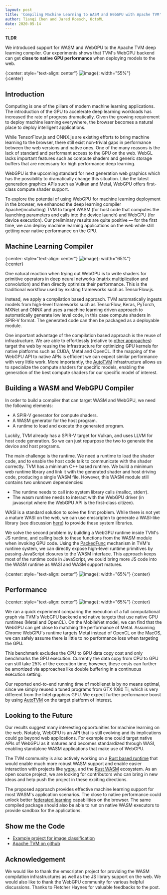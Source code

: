 ```yaml
---
layout: post
title: 'Compiling Machine Learning to WASM and WebGPU with Apache TVM'
author: Tianqi Chen and Jared Roesch, OctoML
date: 2020-05-14
---
```


**TLDR**

We introduced support for WASM and WebGPU to the Apache TVM deep learning compiler. Our experiments shows that  TVM's WebGPU backend can get **close to native** **GPU performance** when deploying models to the web.

{:center: style="text-align: center"}
![image](/images/webgpu/webgpu-mobilenet-perf.png){: width="55%"}<br />
{:center}

## Introduction

Computing is one of the pillars of modern machine learning applications. The introduction of the GPU to accelerate deep learning workloads has increased the rate of progress dramatically. Given the growing requirement to deploy machine learning everywhere, the browser becomes a natural place to deploy intelligent applications.

While TensorFlow.js and ONNX.js are existing efforts to bring machine learning to the browser, there still exist non-trivial gaps in performance between the web versions and native ones. One of the many reasons is the lack of standard and performant access to the GPU on the web. WebGL lacks important features such as compute shaders and generic storage buffers that are necessary for high performance deep learning.

WebGPU is the upcoming standard for next generation web graphics which has the possibility to dramatically change this situation. Like the latest generation graphics APIs such as Vulkan and Metal, WebGPU offers first-class compute shader support.

To explore the potential of using WebGPU for machine learning deployment in the browser, we enhanced the deep learning compiler Apache(incubating) TVM to target WASM (for host code that computes the launching parameters and calls into the device launch) and WebGPU (for device execution). Our preliminary results are quite positive — for the first time, we can deploy machine learning applications on the web while still getting near native performance on the GPU.

## Machine Learning Compiler

{:center: style="text-align: center"}
![image](/images/webgpu/ml-compiler-flow.png){: width="65%"}<br />
{:center}

One natural reaction when trying out WebGPU is to write shaders for primitive operators in deep neural networks (matrix multiplication and convolution) and then directly optimize their performance. This is the traditional workflow used  by existing frameworks such as TensorFlow.js.

Instead, we apply a compilation based approach. TVM automatically ingests models from high-level frameworks such as TensorFlow, Keras, PyTorch, MXNet and ONNX and uses a machine learning driven approach to automatically generate low level code, in this case compute shaders in SPIR-V format. The generated code can then be packaged as a deployable module.

One important advantage of the compilation based approach is the reuse of infrastructure. We are able to effortlessly (relative to [other approaches](https://arxiv.org/abs/1901.05350)) target the web by reusing the infrastructure for optimizing GPU kernels for native platforms such as CUDA, Metal and OpenCL. If the mapping of the WebGPU API to native APIs is efficient we can expect similar performance with very little work. More importantly, the [AutoTVM](https://tvm.apache.org/2018/10/03/auto-opt-all) infrastructure allows us to specialize the compute shaders for specific models, enabling the generation of the best compute shaders for our specific model of interest.

## Building a WASM and WebGPU Compiler

In order to build a compiler that can target WASM and WebGPU, we need the following elements:

- A SPIR-V generator for compute shaders.
- A WASM generator for the host program.
- A runtime to load and execute the generated program.

Luckily, TVM already has a SPIR-V target for Vulkan, and uses LLVM for host code generation. So we can just repurpose the two to generate the device and host programs.

The main challenge is the runtime. We need a runtime to load the shader code, and to enable  the host code talk to communicate with the shader correctly. TVM has a minimum C++ based runtime. We build a minimum web runtime library and link it with the generated shader and host driving code, producing a single WASM file. However, this WASM module still contains two unknown dependencies:

- The runtime needs to call into system library calls (malloc, stderr).
- The wasm runtime needs to interact with the WebGPU driver (in javascript where the WebGPU API is the first-class citizen).

WASI is a standard solution to solve the first problem. While there is not yet a mature WASI on the web, we can use emscripten to generate a WASI-like library (see discussion [here](https://github.com/emscripten-core/emscripten/issues/11075)) to provide these system libraries.

We solve the second problem by building a WebGPU runtime inside TVM's JS runtime, and calling back to these functions from the WASM module when invoking GPU code. Using the [PackedFunc](https://tvm.apache.org/docs/dev/runtime.html#packedfunc) mechanism in TVM's runtime system, we can directly expose high-level runtime primitives by passing JavaScript closures to the WASM interface. This approach keeps most of the runtime code in JavaScript, we could bring more JS code into the WASM runtime as WASI and WASM support matures.

{:center: style="text-align: center"}
![image](/images/webgpu/tvm-wasm-stack.png){: width="65%"}
{:center}

## Performance

{:center: style="text-align: center"}
![image](/images/webgpu/webgpu-mobilenet-perf.png){: width="65%"}
{:center}

We ran a quick experiment comparing the execution of a full computational graph via TVM's WebGPU backend and native targets that use native GPU runtimes (Metal and OpenCL). On the MobileNet model, we can find that the WebGPU can get close to matching the performance of Metal. Assuming Chrome WebGPU's runtime targets Metal instead of OpenCL on the MacOS, we can safely assume there is little to no performance loss when targeting the GPU.

This benchmark excludes the CPU to GPU data copy cost and only benchmarks the GPU execution. Currently the data copy from CPU to GPU can still take 25% of the execution time; however, these costs can further be amortized via approaches like double buffering in a continuous execution setting.

Our reported end-to-end running time of mobilenet is by no means optimal, since we simply reused a tuned programs from GTX 1080 Ti, which is very different from the Intel graphics GPU. We expect further performance boost by using [AutoTVM](https://tvm.apache.org/2018/10/03/auto-opt-all) on the target platform of interest.

## Looking to the Future

Our results suggest many interesting opportunities for machine learning on the web. Notably, WebGPU is an API that is still evolving and its implications could go beyond web applications. For example one could target native APIs of WebGPU as it matures and becomes standardized through WASI, enabling standalone WASM applications that make use of WebGPU.

The TVM community is also actively working on a [Rust based runtime](https://github.com/apache/incubator-tvm/tree/master/rust) that would enable much more robust WASM support and enable easier interaction with projects like [wgpu](https://github.com/gfx-rs/wgpu-rs), and the [Rust WASM](https://rustwasm.github.io/docs/book/) ecosystem. As an open source project, we are looking for contributors who can bring in new ideas and help push the project in these exciting directions.

The proposed approach provides effective machine learning support for most WASM's application scenarios. The close to native performance could unlock better [federated learning](https://en.wikipedia.org/wiki/Federated_learning) capabilities on the browser. The same compiled package should also be able to run on native WASM executors to provide sandbox for the applications.

## Show me the Code

- [Example project for image classification](https://github.com/tqchen/tvm-webgpu-example)
- [Apache TVM on github](https://github.com/apache/incubator-tvm/tree/master/web)

## Acknowledgement

We would like to thank the emscripten project for providing the WASM compilation infrastructures as well as the JS library support on the web. We would also like to thank the WebGPU community for various helpful discussions. Thanks to Fletcher Haynes for valuable feedbacks to the post.
